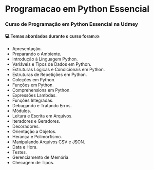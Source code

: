 # Programacao em Python Essencial
### Curso de Programação em Python Essencial na Udmey
#### :computer: Temas abordados durante o curso foram::boom:
- Apresentação.
- Preparando o Ambiente.
- Introdução á Linguagem Python.
- Variáveis e Tipos de Dados em Python.
- Estruturas Lógicas e Condicionais em Python.
- Estruturas de Repetições em Python.
- Coleções em Python.
- Funções em Python.
- Comprehensions em Python.
- Expressões Lambdas.
- Funções Integradas.
- Debugando e Tratando Erros.
- Módulos.
- Leitura e Escrita em Arquivos.
- Iteradores e Geradores.
- Decoradores.
- Orientação a Objetos.
- Herança e Polimorfismo.
- Manipulando Arquivos CSV e JSON.
- Data e Hora.
- Testes.
- Gerenciamento de Memória.
- Checagem de Tipos.
